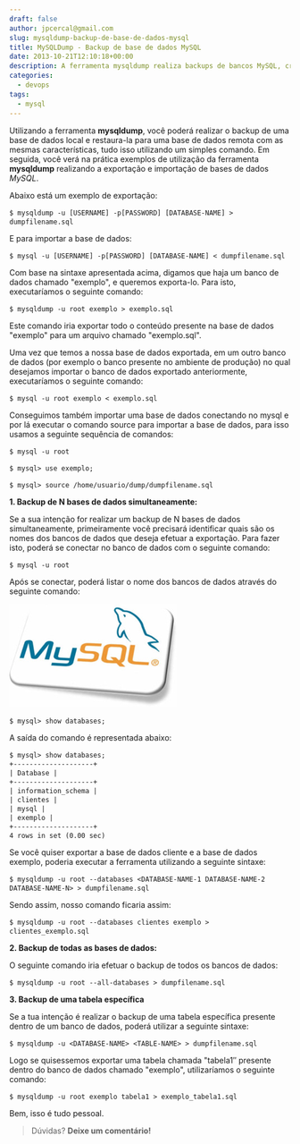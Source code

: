 ```yaml
---
draft: false
author: jpcercal@gmail.com
slug: mysqldump-backup-de-base-de-dados-mysql
title: MySQLDump - Backup de base de dados MySQL
date: 2013-10-21T12:10:18+00:00
description: A ferramenta mysqldump realiza backups de bancos MySQL, criando um arquivo *.sql com as declarações necessárias para criar uma cópia da base de dados alvo.
categories:
  - devops
tags: 
  - mysql
---
```


Utilizando a ferramenta **mysqldump**, você poderá realizar o backup de uma base de dados local e restaura-la para uma 
base de dados remota com as mesmas características, tudo isso utilizando um simples comando. Em seguida, você verá na 
prática exemplos de utilização da ferramenta **mysqldump** realizando a exportação e importação de bases de dados 
_MySQL_.

Abaixo está um exemplo de exportação:

```shell
$ mysqldump -u [USERNAME] -p[PASSWORD] [DATABASE-NAME] > dumpfilename.sql
```

E para importar a base de dados:

```shell
$ mysql -u [USERNAME] -p[PASSWORD] [DATABASE-NAME] < dumpfilename.sql
```

Com base na sintaxe apresentada acima, digamos que haja um banco de dados chamado "exemplo", e queremos exporta-lo. 
Para isto, executaríamos o seguinte comando:

```shell
$ mysqldump -u root exemplo > exemplo.sql
```

Este comando iria exportar todo o conteúdo presente na base de dados "exemplo" para um arquivo chamado "exemplo.sql".

Uma vez que temos a nossa base de dados exportada, em um outro banco de dados (por exemplo o banco presente no ambiente 
de produção) no qual desejamos importar o banco de dados exportado anteriormente, executaríamos o seguinte comando:

```shell
$ mysql -u root exemplo < exemplo.sql
```

Conseguimos também importar uma base de dados conectando no mysql e por lá executar o comando source para importar a 
base de dados, para isso usamos a seguinte sequência de comandos:

```shell
$ mysql -u root
```

```shell
$ mysql> use exemplo;
```

```shell
$ mysql> source /home/usuario/dump/dumpfilename.sql
```

**1\. Backup de N bases de dados simultaneamente:**

Se a sua intenção for realizar um backup de N bases de dados simultaneamente, primeiramente você precisará identificar 
quais são os nomes dos bancos de dados que deseja efetuar a exportação. Para fazer isto, poderá se conectar no banco 
de dados com o seguinte comando:

```shell
$ mysql -u root
```

Após se conectar, poderá listar o nome dos bancos de dados através do seguinte comando:

![Backup de base de dados MySQL](mysql-300x184.jpg "MySQLDump - Backup de base de dados MySQL")

```shell
$ mysql> show databases;
```

A saída do comando é representada abaixo:

```shell
$ mysql> show databases;
+--------------------+
| Database |
+--------------------+
| information_schema |
| clientes |
| mysql |
| exemplo |
+--------------------+
4 rows in set (0.00 sec)
```

Se você quiser exportar a base de dados cliente e a base de dados exemplo, poderia executar a ferramenta utilizando 
a seguinte sintaxe:

```shell
$ mysqldump -u root --databases <DATABASE-NAME-1 DATABASE-NAME-2 DATABASE-NAME-N> > dumpfilename.sql
```

Sendo assim, nosso comando ficaria assim:

```shell
$ mysqldump -u root --databases clientes exemplo > clientes_exemplo.sql
```

**2\. Backup de todas as bases de dados:**

O seguinte comando iria efetuar o backup de todos os bancos de dados:

```shell
$ mysqldump -u root --all-databases > dumpfilename.sql
```

**3\. Backup de uma tabela específica**

Se a tua intenção é realizar o backup de uma tabela específica presente dentro de um banco de dados, poderá utilizar 
a seguinte sintaxe:

```shell
$ mysqldump -u <DATABASE-NAME> <TABLE-NAME> > dumpfilename.sql
```

Logo se quisessemos exportar uma tabela chamada "tabela1″ presente dentro do banco de dados chamado "exemplo", 
utilizaríamos o seguinte comando:

```shell
$ mysqldump -u root exemplo tabela1 > exemplo_tabela1.sql
```

Bem, isso é tudo pessoal.

> Dúvidas? **Deixe um comentário!**
